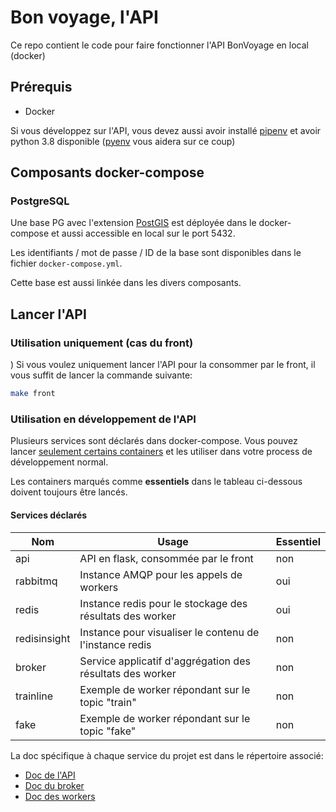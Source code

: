 # Bon voyage, l'API

Ce repo contient le code pour faire fonctionner l'API BonVoyage en local (docker)

## Prérequis

* Docker

Si vous développez sur l'API, vous devez aussi avoir installé [pipenv](https://pipenv.pypa.io/en/latest/) et avoir python 3.8 disponible ([pyenv](https://github.com/pyenv/pyenv) vous aidera sur ce coup)

## Composants docker-compose

### PostgreSQL

Une base PG avec l'extension [PostGIS](https://postgis.net/) est déployée dans le docker-compose et aussi accessible en local sur le port 5432.

Les identifiants / mot de passe / ID de la base sont disponibles dans le fichier `docker-compose.yml`.

Cette base est aussi linkée dans les divers composants.

## Lancer l'API

### Utilisation uniquement (cas du front)
)
Si vous voulez uniquement lancer l'API pour la consommer par le front, il vous suffit de lancer la commande suivante:

```bash
make front
```

### Utilisation en développement de l'API

Plusieurs services sont déclarés dans docker-compose. Vous pouvez lancer [seulement certains containers](https://docs.docker.com/compose/reference/up/) et les utiliser
dans votre process de développement normal.

Les containers marqués comme **essentiels** dans le tableau ci-dessous doivent toujours être lancés.

#### Services déclarés

|     Nom      |                           Usage                           | Essentiel |
|--------------|-----------------------------------------------------------|-----------|
| api          | API en flask, consommée par le front                      | non       |
| rabbitmq     | Instance AMQP pour les appels de workers                  | oui       |
| redis        | Instance redis pour le stockage des résultats des worker  | oui       |
| redisinsight | Instance pour visualiser le contenu de l'instance redis   | non       |
| broker       | Service applicatif d'aggrégation des résultats des worker | non       |
| trainline    | Exemple de worker répondant sur le topic "train"          | non       |
| fake         | Exemple de worker répondant sur le topic "fake"           | non       |

La doc spécifique à chaque service du projet est dans le répertoire associé:

* [Doc de l'API](api/README.md)
* [Doc du broker](broker/README.md)
* [Doc des workers](worker/README.md)
